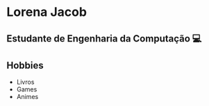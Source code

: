 # Lorena Jacob 

## Estudante de Engenharia da Computação 💻

## Hobbies 
- Livros
- Games 
- Animes
